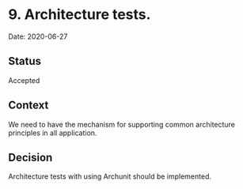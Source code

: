 # 9. Architecture tests.
Date: 2020-06-27

## Status
Accepted

## Context
We need to have the mechanism for supporting common architecture principles in all application.

## Decision
Architecture tests with using Archunit should be implemented.
